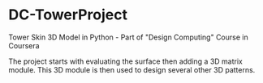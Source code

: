 # DC-TowerProject
Tower Skin 3D Model in Python - Part of "Design Computing" Course in Coursera 

The project starts with evaluating the surface then adding a 3D matrix module.
This 3D module is then used to design several other 3D patterns.
